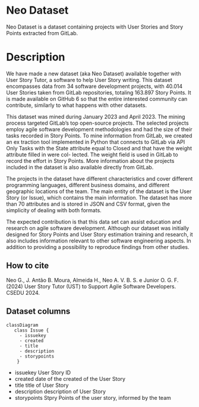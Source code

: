 
# Neo Dataset

Neo Dataset is a dataset containing projects with User Stories and Story Points extracted from GitLab.

# Description

We have made a new dataset (aka Neo Dataset) available together with User Story Tutor, a software to help User Story writing. This dataset encompasses data from 34 software development projects, with 40.014 User Stories taken from GitLab repositories, totaling 163.897 Story Points. It is made available on GitHub 6 so that the entire interested community can contribute, similarly to what happens with other datasets.

This dataset was mined during January 2023 and April 2023. The mining process targeted GitLab’s top open-source projects. The selected projects employ agile software development methodologies and had the size of their tasks recorded in Story Points. To mine information from GitLab, we created an ex traction tool implemented in Python that connects to GitLab via API Only Tasks with the State attribute equal to Closed and that have the weight attribute filled in were col- lected. The weight field is used in GitLab to record the effort in Story Points. More information about the projects included in the dataset is also available directly from GitLab. 

The projects in the dataset have different characteristics and cover different programming languages, different business domains, and different geographic locations of the team. The main entity of the dataset is the User Story (or Issue), which contains the main information. The dataset has more than 70 attributes and is stored in JSON and CSV format, given the simplicity of dealing with both formats. 

The expected contribution is that this data set can assist education and research on agile software development. Although our dataset was initially designed for Story Points and User Story estimation training and research, it also includes information relevant to other software engineering aspects. In addition to providing a possibility to reproduce findings from other studies.

## How to cite

Neo G., J. Antão B. Moura, Almeida H., Neo A. V. B. S. e Junior O. G. F. (2024) User Story Tutor (UST) to Support Agile Software Developers. CSEDU 2024.

## Dataset columns

```mermaid
classDiagram
   class Issue {
     - issuekey
     - created
     - title 
     - description 
     - storypoints
    }
```

- issuekey User Story ID
- created date of the created of the User Story
- title title of User Story
- description description of User Story
- storypoints Stpry Points of the user story, informed by the team

